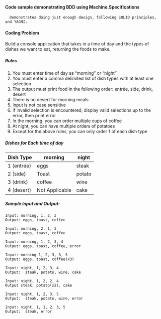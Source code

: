 #### Code sample demonstrating BDD using Machine.Specifications
      Demonstrates doing just enough design, following SOLID principles, and YAGNI.

#### Coding Problem
   Build a console application that takes in a time of day and the types of dishes we want to eat, returning the foods to make.

##### Rules
 1. You must enter time of day as “morning” or “night”
 2. You must enter a comma delimited list of dish types with at least one selection
 3. The output must print food in the following order: entrée, side, drink, desert 
 4. There is no desert for morning meals  
 5. Input is not case sensitive
 6. If invalid selection is encountered, display valid selections up to the error, then print error
 7. In the morning, you can order multiple cups of coffee
 8. At night, you can have multiple orders of potatoes
 9. Except for the above rules, you can only order 1 of each dish type

##### Dishes for Each time of day
| Dish Type |  morning |  night  |
|-----------|----------| --------|
| 1 (entrée)|  eggs    |  steak  |
| 2 (side)  |  Toast   |  potato |
| 3 (drink) |  coffee  |  wine    | 
| 4 (desert)|Not Applicable  | cake |  

##### Sample Input and Output:
    Input: morning, 1, 2, 3
    Output: eggs, toast, coffee
  
    Input: morning, 2, 1, 3
    Output: eggs, toast, coffee

    Input: morning, 1, 2, 3, 4  
    Output: eggs, toast, coffee, error  
   
    Input: morning 1, 2, 3, 3, 3  
    Output: eggs, toast, coffee(x3)  
  
    Input: night, 1, 2, 3, 4  
    Output:  steak, potato, wine, cake  
  
    Input: night, 1, 2, 2, 4  
    Output steak, potato(x2), cake  
  
    Input: night, 1, 2, 3, 5  
    Output:  steak, potato, wine, error  
  
    Input: night, 1, 1, 2, 3, 5  
    Output:  steak, error  
 
